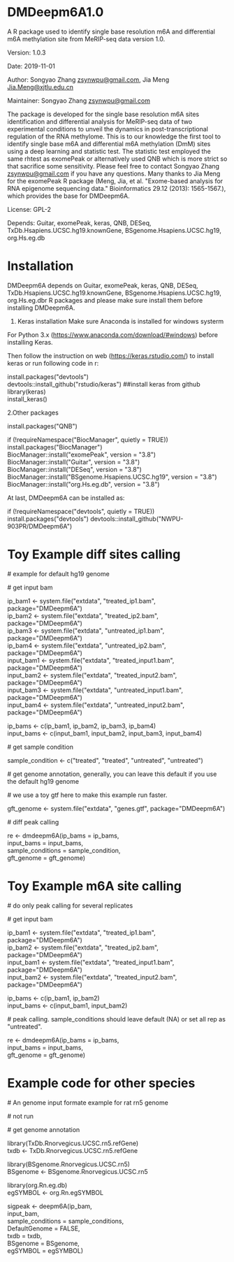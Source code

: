 # DMDeepm6A1.0
A R package used to identify single base resolution m6A and differential m6A methylation site from MeRIP-seq data version 1.0.

Version: 1.0.3

Date: 2019-11-01

Author: Songyao Zhang zsynwpu@gmail.com, Jia Meng Jia.Meng@xjtlu.edu.cn

Maintainer: Songyao Zhang zsynwpu@gmail.com

The package is developed for the single base resolution m6A sites identification and differential analysis for MeRIP-seq data of two experimental conditions to unveil the dynamics in post-transcriptional regulation of the RNA methylome. This is to our knowledge the first tool to identify single base m6A and differential m6A methylation (DmM) sites using a deep learning and statistic test. The statistic test employed the same rhtest as exomePeak or alternatively used QNB which is more strict so that sacrifice some sensitivity. Please feel free to contact Songyao Zhang zsynwpu@gmail.com if you have any questions. Many thanks to Jia Meng for the exomePeak R package (Meng, Jia, et al. "Exome-based analysis for RNA epigenome sequencing data." Bioinformatics 29.12 (2013): 1565-1567.), which provides the base for DMDeepm6A.

License: GPL-2

Depends: Guitar, exomePeak, keras, QNB, DESeq, TxDb.Hsapiens.UCSC.hg19.knownGene, BSgenome.Hsapiens.UCSC.hg19, org.Hs.eg.db

# Installation

DMDeepm6A depends on Guitar, exomePeak, keras, QNB, DESeq, TxDb.Hsapiens.UCSC.hg19.knownGene, BSgenome.Hsapiens.UCSC.hg19, org.Hs.eg.dbr R packages and please make sure install them before installing DMDeepm6A.

1. Keras installation
Make sure Anaconda is installed for windows systerm

For Python 3.x (https://www.anaconda.com/download/#windows) before installing Keras.

Then follow the instruction on web (https://keras.rstudio.com/) to install keras or run following code in r:

install.packages("devtools")  
devtools::install_github("rstudio/keras")  ##install keras from github  
library(keras)  
install_keras()  

2.Other packages

install.packages("QNB")

if (!requireNamespace("BiocManager", quietly = TRUE))  
  install.packages("BiocManager")  
BiocManager::install("exomePeak", version = "3.8")  
BiocManager::install("Guitar", version = "3.8")  
BiocManager::install("DESeq", version = "3.8")  
BiocManager::install("BSgenome.Hsapiens.UCSC.hg19", version = "3.8")  
BiocManager::install("org.Hs.eg.db", version = "3.8")  

At last, DMDeepm6A can be installed as:

if (!requireNamespace("devtools", quietly = TRUE))
    install.packages("devtools")
devtools::install_github("NWPU-903PR/DMDeepm6A")

# Toy Example diff sites calling

\# example for default hg19 genome

\# get input bam

ip_bam1 <- system.file("extdata", "treated_ip1.bam", package="DMDeepm6A")  
ip_bam2 <- system.file("extdata", "treated_ip2.bam", package="DMDeepm6A")  
ip_bam3 <- system.file("extdata", "untreated_ip1.bam", package="DMDeepm6A")  
ip_bam4 <- system.file("extdata", "untreated_ip2.bam", package="DMDeepm6A")  
input_bam1 <- system.file("extdata", "treated_input1.bam", package="DMDeepm6A")  
input_bam2 <- system.file("extdata", "treated_input2.bam", package="DMDeepm6A")  
input_bam3 <- system.file("extdata", "untreated_input1.bam", package="DMDeepm6A")  
input_bam4 <- system.file("extdata", "untreated_input2.bam", package="DMDeepm6A")  

ip_bams <- c(ip_bam1, ip_bam2, ip_bam3, ip_bam4)  
input_bams <- c(input_bam1, input_bam2, input_bam3, input_bam4)  

\# get sample condition

sample_condition <- c("treated", "treated", "untreated", "untreated")

\# get genome annotation, generally, you can leave this default if you use the default hg19 genome

\# we use a toy gtf here to make this example run faster.

gft_genome <- system.file("extdata", "genes.gtf", package="DMDeepm6A")

\# diff peak calling

re <- dmdeepm6A(ip_bams = ip_bams,  
                input_bams = input_bams,  
                sample_conditions = sample_condition,    
                gft_genome = gft_genome)  

# Toy Example m6A site calling

\# do only peak calling for several replicates

\# get input bam

ip_bam1 <- system.file("extdata", "treated_ip1.bam", package="DMDeepm6A")  
ip_bam2 <- system.file("extdata", "treated_ip2.bam", package="DMDeepm6A")  
input_bam1 <- system.file("extdata", "treated_input1.bam", package="DMDeepm6A")  
input_bam2 <- system.file("extdata", "treated_input2.bam", package="DMDeepm6A")  

ip_bams <- c(ip_bam1, ip_bam2)  
input_bams <- c(input_bam1, input_bam2)

\# peak calling. sample_conditions should leave default (NA) or set all rep as "untreated".

re <- dmdeepm6A(ip_bams = ip_bams,  
                input_bams = input_bams,  
                gft_genome = gft_genome)  

# Example code for other species
\# An genome input formate example for rat rn5 genome

\# not run

\# get genome annotation

library(TxDb.Rnorvegicus.UCSC.rn5.refGene)  
txdb <- TxDb.Rnorvegicus.UCSC.rn5.refGene  

library(BSgenome.Rnorvegicus.UCSC.rn5)  
BSgenome <- BSgenome.Rnorvegicus.UCSC.rn5  

library(org.Rn.eg.db)  
egSYMBOL <- org.Rn.egSYMBOL  

sigpeak <- deepm6A(ip_bam,  
                   input_bam,  
                   sample_conditions = sample_conditions,  
                   DefaultGenome = FALSE,  
                   txdb = txdb,  
                   BSgenome = BSgenome,  
                   egSYMBOL = egSYMBOL)  




